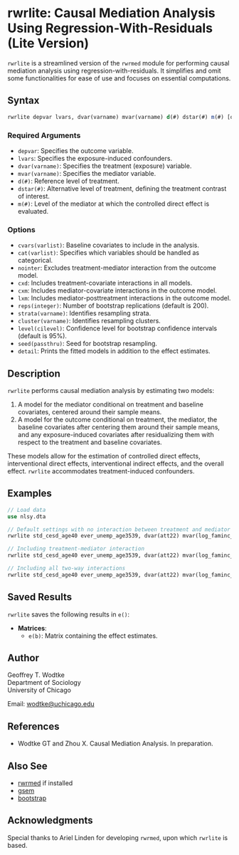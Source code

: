 # rwrlite: Causal Mediation Analysis Using Regression-With-Residuals (Lite Version)

`rwrlite` is a streamlined version of the `rwrmed` module for performing causal mediation analysis using regression-with-residuals. It simplifies and omit some functionalities for ease of use and focuses on essential computations.

## Syntax

```stata
rwrlite depvar lvars, dvar(varname) mvar(varname) d(#) dstar(#) m(#) [options]
```

### Required Arguments

- `depvar`: Specifies the outcome variable.
- `lvars`: Specifies the exposure-induced confounders.
- `dvar(varname)`: Specifies the treatment (exposure) variable.
- `mvar(varname)`: Specifies the mediator variable.
- `d(#)`: Reference level of treatment.
- `dstar(#)`: Alternative level of treatment, defining the treatment contrast of interest.
- `m(#)`: Level of the mediator at which the controlled direct effect is evaluated.

### Options

- `cvars(varlist)`: Baseline covariates to include in the analysis.
- `cat(varlist)`: Specifies which variables should be handled as categorical.
- `nointer`: Excludes treatment-mediator interaction from the outcome model.
- `cxd`: Includes treatment-covariate interactions in all models.
- `cxm`: Includes mediator-covariate interactions in the outcome model.
- `lxm`: Includes mediator-posttreatment interactions in the outcome model.
- `reps(integer)`: Number of bootstrap replications (default is 200).
- `strata(varname)`: Identifies resampling strata.
- `cluster(varname)`: Identifies resampling clusters.
- `level(cilevel)`: Confidence level for bootstrap confidence intervals (default is 95%).
- `seed(passthru)`: Seed for bootstrap resampling.
- `detail`: Prints the fitted models in addition to the effect estimates.

## Description

`rwrlite` performs causal mediation analysis by estimating two models:
1. A model for the mediator conditional on treatment and baseline covariates, centered around their sample means.
2. A model for the outcome conditional on treatment, the mediator, the baseline covariates after centering them around their sample means, and any exposure-induced covariates after residualizing them with respect to the treatment and baseline covariates.

These models allow for the estimation of controlled direct effects, interventional direct effects, interventional indirect effects, and the overall effect. `rwrlite` accommodates treatment-induced confounders.

## Examples

```stata
// Load data
use nlsy.dta

// Default settings with no interaction between treatment and mediator
rwrlite std_cesd_age40 ever_unemp_age3539, dvar(att22) mvar(log_faminc_adj_age3539) cvars(female black hispan paredu parprof parinc_prank famsize afqt3) d(1) dstar(0) nointer reps(200)

// Including treatment-mediator interaction
rwrlite std_cesd_age40 ever_unemp_age3539, dvar(att22) mvar(log_faminc_adj_age3539) cvars(female black hispan paredu parprof parinc_prank famsize afqt3) d(1) dstar(0) reps(200)

// Including all two-way interactions
rwrlite std_cesd_age40 ever_unemp_age3539, dvar(att22) mvar(log_faminc_adj_age3539) cvars(female black hispan paredu parprof parinc_prank famsize afqt3) d(1) dstar(0) cxd cxm lxm reps(200)
```

## Saved Results

`rwrlite` saves the following results in `e()`:

- **Matrices**:
  - `e(b)`: Matrix containing the effect estimates.

## Author

Geoffrey T. Wodtke  
Department of Sociology  
University of Chicago

Email: [wodtke@uchicago.edu](mailto:wodtke@uchicago.edu)

## References

- Wodtke GT and Zhou X. Causal Mediation Analysis. In preparation.

## Also See

- [rwrmed](#) if installed
- [gsem](#)
- [bootstrap](#)

## Acknowledgments

Special thanks to Ariel Linden for developing `rwrmed`, upon which `rwrlite` is based.
